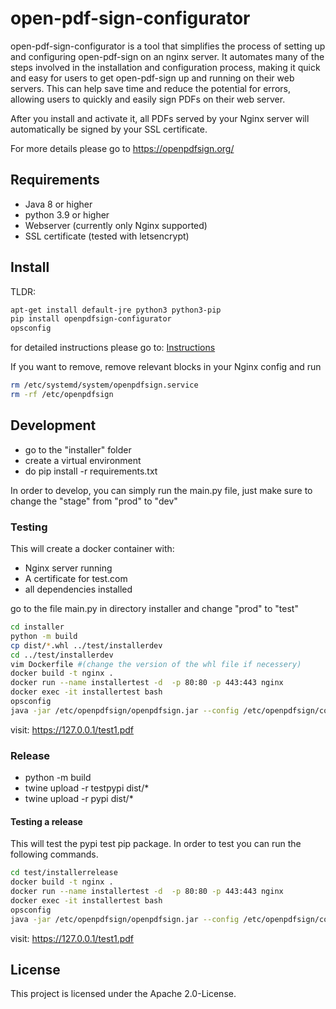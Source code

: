 # open-pdf-sign-configurator

open-pdf-sign-configurator is a tool that simplifies the process of setting up and configuring open-pdf-sign on an nginx server. It automates many of the steps involved in the installation and configuration process, making it quick and easy for users to get open-pdf-sign up and running on their web servers. This can help save time and reduce the potential for errors, allowing users to quickly and easily sign PDFs on their web server.

After you install and activate it, all PDFs served by your Nginx server will automatically be signed by your 
SSL certificate.

For more details please go to  https://openpdfsign.org/ 
## Requirements
* Java 8 or higher
* python 3.9 or higher
* Webserver (currently only Nginx supported)
* SSL certificate (tested with letsencrypt)

## Install
TLDR:

```bash
apt-get install default-jre python3 python3-pip
pip install openpdfsign-configurator
opsconfig
```

for detailed instructions please go to: [Instructions](https://github.com/open-pdf-sign/open-pdf-sign-configurator/blob/main/instructions.md)


If you want to remove, remove relevant blocks in your Nginx config and run

```bash
rm /etc/systemd/system/openpdfsign.service
rm -rf /etc/openpdfsign
```


## Development
* go to the "installer" folder
* create a virtual environment
* do pip install -r requirements.txt

In order to develop, you can simply run the main.py file, just make sure to change the "stage" from "prod" to "dev"

### Testing
This will create a docker container with:
- Nginx server running
- A certificate for test.com
- all dependencies installed

go to the file main.py in directory installer and change "prod" to "test"

```bash 
cd installer
python -m build
cp dist/*.whl ../test/installerdev
cd ../test/installerdev
vim Dockerfile #(change the version of the whl file if necessery)
docker build -t nginx .
docker run --name installertest -d  -p 80:80 -p 443:443 nginx
docker exec -it installertest bash
opsconfig
java -jar /etc/openpdfsign/openpdfsign.jar --config /etc/openpdfsign/config.yml   
```
visit: https://127.0.0.1/test1.pdf

### Release
- python -m build
- twine upload -r testpypi dist/*
- twine upload -r pypi dist/*

#### Testing a release
This will test the pypi test pip package.
In order to test you can run the following commands.

```bash 
cd test/installerrelease
docker build -t nginx .
docker run --name installertest -d  -p 80:80 -p 443:443 nginx
docker exec -it installertest bash
opsconfig
java -jar /etc/openpdfsign/openpdfsign.jar --config /etc/openpdfsign/config.yml   
```
visit: https://127.0.0.1/test1.pdf

## License

This project is licensed under the Apache 2.0-License. 
